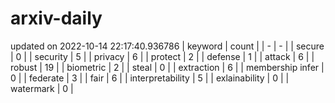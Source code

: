 # arxiv-daily
updated on 2022-10-14 22:17:40.936786
| keyword | count |
| - | - |
| secure | 0 |
| security | 5 |
| privacy | 6 |
| protect | 2 |
| defense | 1 |
| attack | 6 |
| robust | 19 |
| biometric | 2 |
| steal | 0 |
| extraction | 6 |
| membership infer | 0 |
| federate | 3 |
| fair | 6 |
| interpretability | 5 |
| exlainability | 0 |
| watermark | 0 |
